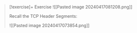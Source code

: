 
> [!exercise]+ Exercise
> ![[Pasted image 20240417081208.png]]
> 
> Recall the TCP Header Segments:
> 
> ![[Pasted image 20240417073854.png]]

